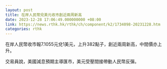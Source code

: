 ```yaml
---
layout: post
title: 在岸人民幣兌美元收市創近兩周新高
date: 2023-12-28 17:06:49.000000000 +08:00
link: https://news.rthk.hk/rthk/ch/component/k2/1734098-20231228.htm
categories: rthk
---
```


在岸人民幣收市報7.1055元兌1美元，上升382點子，創近兩周新高，中間價亦上升。

交易員說，美國減息預期主導匯市，美元受壓間接帶動人民幣反彈。

